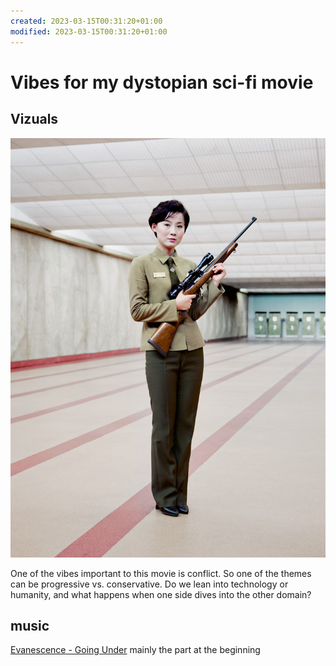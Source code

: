 ```yaml
---
created: 2023-03-15T00:31:20+01:00
modified: 2023-03-15T00:31:20+01:00
---
```


# Vibes for my dystopian sci-fi movie

## Vizuals

![Gun instructor, Maeri shooting range, Pyongyang 2015 © Eddo Hartmann](Vibes-for-my-dystopian-sci-fi-movie-files/Gun_instructor_Pyongyang_2015_Eddo_Hartmann.jpg)

One of the vibes important to this movie is conflict. So one of the themes can be progressive vs. conservative. Do we lean into technology or humanity, and what happens when one side dives into the other domain?

## music

[Evanescence - Going Under](https://www.youtube.com/watch?v=CdhqVtpR2ts) mainly the part at the beginning
